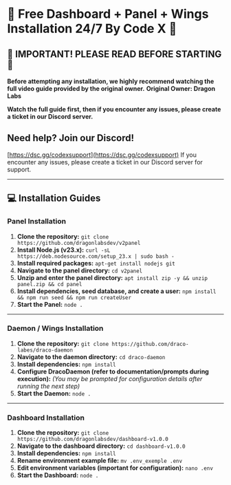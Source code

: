 # 🚀 Free Dashboard + Panel + Wings Installation 24/7 By Code X 🚀

## 🚨 IMPORTANT! PLEASE READ BEFORE STARTING 🚨
**Before attempting any installation, we highly recommend watching the full video guide provided by the original owner.**
**Original Owner: Dragon Labs**

**Watch the full guide first, then if you encounter any issues, please create a ticket in our Discord server.**

## Need help? Join our Discord!
[https://dsc.gg/codexsupport](https://dsc.gg/codexsupport)
If you encounter any issues, please create a ticket in our Discord server for support.

---

## 💻 Installation Guides

### Panel Installation

1.  **Clone the repository:**
    ```git clone https://github.com/dragonlabsdev/v2panel```
2.  **Install Node.js (v23.x):**
    ``curl -sL https://deb.nodesource.com/setup_23.x | sudo bash -``
3.  **Install required packages:**
    ```apt-get install nodejs git```
4.  **Navigate to the panel directory:**
    ```cd v2panel```
5.  **Unzip and enter the panel directory:**
    ```apt install zip -y && unzip panel.zip && cd panel```
6.  **Install dependencies, seed database, and create a user:**
    ```npm install && npm run seed && npm run createUser```
7.  **Start the Panel:**
    ```node .```

---

### Daemon / Wings Installation

1.  **Clone the repository:**
    ```git clone https://github.com/draco-labes/draco-daemon```
2.  **Navigate to the daemon directory:**
    ```cd draco-daemon```
3.  **Install dependencies:**
    ```npm install```
4.  **Configure DracoDaemon (refer to documentation/prompts during execution):**
    *(You may be prompted for configuration details after running the next step)*
5.  **Start the Daemon:**
    ```node .```

---

### Dashboard Installation

1.  **Clone the repository:**
    ```git clone https://github.com/dragonlabsdev/dashboard-v1.0.0```
2.  **Navigate to the dashboard directory:**
    ```cd dashboard-v1.0.0```
3.  **Install dependencies:**
    ```npm install```
4.  **Rename environment example file:**
    ```mv .env_exemple .env```
5.  **Edit environment variables (important for configuration):**
    ```nano .env```
6.  **Start the Dashboard:**
    ```node .```
